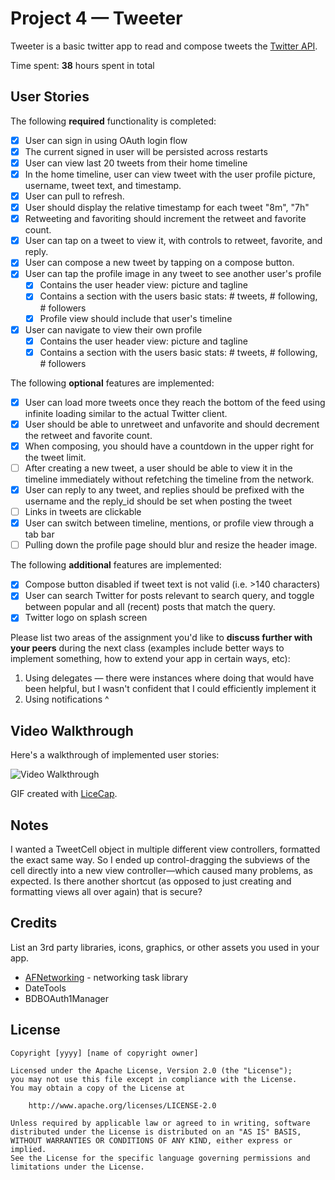 # Project 4 — Tweeter

Tweeter is a basic twitter app to read and compose tweets the [Twitter API](https://apps.twitter.com/).

Time spent: **38** hours spent in total

## User Stories

The following **required** functionality is completed:

- [X] User can sign in using OAuth login flow
- [X] The current signed in user will be persisted across restarts
- [X] User can view last 20 tweets from their home timeline
- [X] In the home timeline, user can view tweet with the user profile picture, username, tweet text, and timestamp.
- [X] User can pull to refresh.
- [X] User should display the relative timestamp for each tweet "8m", "7h"
- [X] Retweeting and favoriting should increment the retweet and favorite count.
- [X] User can tap on a tweet to view it, with controls to retweet, favorite, and reply.
- [X] User can compose a new tweet by tapping on a compose button.
- [X] User can tap the profile image in any tweet to see another user's profile
   - [X] Contains the user header view: picture and tagline
   - [X] Contains a section with the users basic stats: # tweets, # following, # followers
   - [X] Profile view should include that user's timeline
- [X] User can navigate to view their own profile
   - [X] Contains the user header view: picture and tagline
   - [X] Contains a section with the users basic stats: # tweets, # following, # followers

The following **optional** features are implemented:

- [X] User can load more tweets once they reach the bottom of the feed using infinite loading similar to the actual Twitter client.
- [X] User should be able to unretweet and unfavorite and should decrement the retweet and favorite count.
- [X] When composing, you should have a countdown in the upper right for the tweet limit.
- [ ] After creating a new tweet, a user should be able to view it in the timeline immediately without refetching the timeline from the network.
- [X] User can reply to any tweet, and replies should be prefixed with the username and the reply_id should be set when posting the tweet
- [ ] Links in tweets are clickable
- [X] User can switch between timeline, mentions, or profile view through a tab bar
- [ ] Pulling down the profile page should blur and resize the header image.

The following **additional** features are implemented:

- [X] Compose button disabled if tweet text is not valid (i.e. >140 characters)
- [X] User can search Twitter for posts relevant to search query, and toggle between popular and all (recent) posts that match the query.
- [X] Twitter logo on splash screen

Please list two areas of the assignment you'd like to **discuss further with your peers** during the next class (examples include better ways to implement something, how to extend your app in certain ways, etc):

1. Using delegates — there were instances where doing that would have been helpful, but I wasn't confident that I could efficiently implement it
2. Using notifications ^

## Video Walkthrough

Here's a walkthrough of implemented user stories:

<img src='http://i.imgur.com/link/to/your/gif/file.gif' title='Video Walkthrough' width='' alt='Video Walkthrough' />

GIF created with [LiceCap](http://www.cockos.com/licecap/).

## Notes

I wanted a TweetCell object in multiple different view controllers, formatted the exact same way. So I ended up control-dragging the subviews of the cell directly into a new view controller—which caused many problems, as expected. Is there another shortcut (as opposed to just creating and formatting views all over again) that is secure?

## Credits

List an 3rd party libraries, icons, graphics, or other assets you used in your app.

- [AFNetworking](https://github.com/AFNetworking/AFNetworking) - networking task library
- DateTools
- BDBOAuth1Manager

## License

    Copyright [yyyy] [name of copyright owner]

    Licensed under the Apache License, Version 2.0 (the "License");
    you may not use this file except in compliance with the License.
    You may obtain a copy of the License at

        http://www.apache.org/licenses/LICENSE-2.0

    Unless required by applicable law or agreed to in writing, software
    distributed under the License is distributed on an "AS IS" BASIS,
    WITHOUT WARRANTIES OR CONDITIONS OF ANY KIND, either express or implied.
    See the License for the specific language governing permissions and
    limitations under the License.
